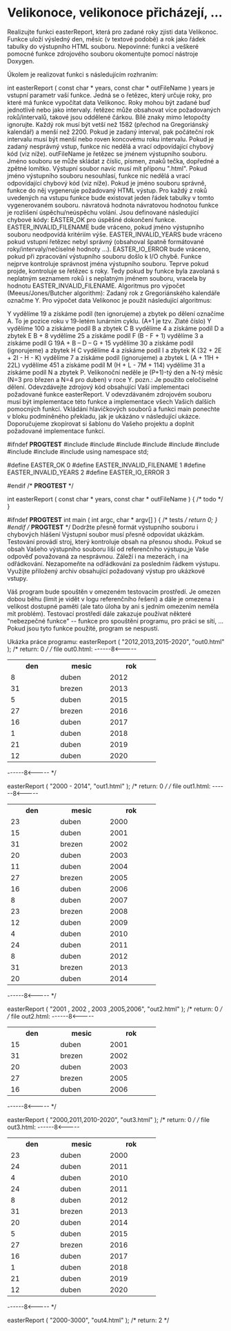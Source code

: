 # Velikonoce, velikonoce přicházejí, ...

Realizujte funkci easterReport, která pro zadané roky zjisti data Velikonoc. Funkce uloží výsledný den, měsíc (v textové podobě) a rok jako řádek tabulky do výstupního HTML souboru. Nepovinné: funkci a veškeré pomocné funkce zdrojového souboru okomentujte pomocí nástroje Doxygen.

Úkolem je realizovat funkci s následujícím rozhraním:

int easterReport ( const char * years, const char * outFileName )
years
je vstupní parametr vaší funkce. Jedná se o řetězec, který určuje roky, pro které má funkce vypočítat data Velikonoc. Roky mohou být zadané buď jednotlivě nebo jako intervaly. řetězec může obsahovat více požadovaných roků/intervalů, takové jsou oddělené čárkou. Bílé znaky mimo letopočty ignorujte. Každý rok musí být vetší než 1582 (přechod na Gregoriánský kalendář) a menší než 2200. Pokud je zadaný interval, pak počáteční rok intervalu musí být menší nebo roven koncovému roku intervalu. Pokud je zadaný nesprávný vstup, funkce nic nedělá a vrací odpovídající chybový kód (viz níže).
outFileName
je řetězec se jménem výstupního souboru. Jméno souboru se může skládat z číslic, písmen, znaků tečka, dopředné a zpětné lomítko. Výstupní soubor navíc musí mít příponu ".html". Pokud jméno výstupního souboru nesouhlasí, funkce nic nedělá a vrací odpovídající chybový kód (viz níže). Pokud je jméno souboru správně, funkce do něj vygeneruje požadovaný HTML výstup. Pro každý z roků uvedených na vstupu funkce bude existovat jeden řádek tabulky v tomto vygenerovaném souboru.
návratová hodnota
návratovou hodnotou funkce je rozlišení úspěchu/neúspěchu volání. Jsou definované následující chybové kódy:
EASTER_OK pro úspěšné dokončení funkce.
EASTER_INVALID_FILENAME bude vráceno, pokud jméno výstupního souboru neodpovídá kritériím výše.
EASTER_INVALID_YEARS bude vráceno pokud vstupní řetězec nebyl správný (obsahoval špatně formátované roky/intervaly/nečíselné hodnoty ...).
EASTER_IO_ERROR bude vráceno, pokud při zpracování výstupního souboru došlo k I/O chybě.
Funkce nejprve kontroluje správnost jména výstupního souboru. Teprve pokud projde, kontroluje se řetězec s roky. Tedy pokud by funkce byla zavolaná s neplatným seznamem roků i s neplatným jménem souboru, vracela by hodnotu EASTER_INVALID_FILENAME.
Algoritmus pro výpočet (Meeus/Jones/Butcher algorithm): Zadaný rok z Gregoriánského kalendáře označme Y. Pro výpočet data Velikonoc je použit následující algoritmus:

Y vydělíme 19 a získáme podíl (ten ignorujeme) a zbytek po dělení označíme A. To je pozice roku v 19-letém lunárním cyklu. (A+1 je tzv. Zlaté číslo)
Y vydělíme 100 a získáme podíl B a zbytek C
B vydělíme 4 a získáme podíl D a zbytek E
B + 8 vydělíme 25 a získáme podíl F
(B - F + 1) vydělíme 3 a získáme podíl G
19A + B – D – G + 15 vydělíme 30 a získáme podíl (ignorujeme) a zbytek H
C vydělíme 4 a získáme podíl I a zbytek K
(32 + 2E + 2I - H - K) vydělíme 7 a získáme podíl (ignorujeme) a zbytek L
(A + 11H + 22L) vydělíme 451 a získáme podíl M
(H + L - 7M + 114) vydělíme 31 a získáme podíl N a zbytek P.
Velikonoční neděle je (P+1)-tý den a N-tý měsíc (N=3 pro březen a N=4 pro duben) v roce Y.
pozn.: Je použito celočíselné dělení.
Odevzdávejte zdrojový kód obsahující Vaší implementaci požadované funkce easterReport. V odevzdávaném zdrojovém souboru musí být implementace této funkce a implementace všech Vašich dalších pomocných funkcí. Vkládání hlavičkových souborů a funkci main ponechte v bloku podmíněného překladu, jak je ukázáno v následující ukázce. Doporučujeme zkopírovat si šablonu do Vašeho projektu a doplnit požadované implementace funkcí.

#ifndef __PROGTEST__
#include <cstdio>
#include <cstdlib>
#include <cctype>
#include <cstring>
#include <iostream>
#include <iomanip>
#include <fstream>
#include <sstream>
#include <string>
using namespace std;

#define EASTER_OK                0
#define EASTER_INVALID_FILENAME  1
#define EASTER_INVALID_YEARS     2
#define EASTER_IO_ERROR          3


#endif /* __PROGTEST__ */

int easterReport ( const char * years, const char * outFileName )
 {
   /* todo */
 }

#ifndef __PROGTEST__
int main ( int argc, char * argv[] )
 {
   /* tests */
   return 0;
 }
#endif /* __PROGTEST__ */
Dodržte přesně formát výstupního souboru i chybových hlášení Výstupní soubor musí přesně odpovídat ukázkám. Testování provádí stroj, který kontroluje obsah na přesnou shodu. Pokud se obsah Vašeho výstupního souboru liší od referenčního výstupu,je Vaše odpověď považovaná za nesprávnou. Záleží i na mezerách, i na odřádkování. Nezapomeňte na odřádkování za posledním řádkem výstupu. Využijte přiložený archiv obsahující požadovaný výstup pro ukázkové vstupy.

Váš program bude spouštěn v omezeném testovacím prostředí. Je omezen dobou běhu (limit je vidět v logu referenčního řešení) a dále je omezena i velikost dostupné paměti (ale tato úloha by ani s jedním omezením neměla mít problém). Testovací prostředí dále zakazuje používat některé "nebezpečné funkce" -- funkce pro spouštění programu, pro práci se sítí, ... Pokud jsou tyto funkce použité, program se nespustí.

Ukázka práce programu:
easterReport ( "2012,2013,2015-2020", "out0.html" ); /* return: 0 */
/* file out0.html:
------8<-----
<!DOCTYPE HTML PUBLIC "-//W3C//DTD HTML 4.0 Transitional//EN">
<html>
<head>
<meta http-equiv="Content-Type" content="text/html; charset=utf-8">
<title>C++</title>
</head>
<body>
<table width="300">
<tr><th width="99">den</th><th width="99">mesic</th><th width="99">rok</th></tr>
<tr><td>8</td><td>duben</td><td>2012</td></tr>
<tr><td>31</td><td>brezen</td><td>2013</td></tr>
<tr><td>5</td><td>duben</td><td>2015</td></tr>
<tr><td>27</td><td>brezen</td><td>2016</td></tr>
<tr><td>16</td><td>duben</td><td>2017</td></tr>
<tr><td>1</td><td>duben</td><td>2018</td></tr>
<tr><td>21</td><td>duben</td><td>2019</td></tr>
<tr><td>12</td><td>duben</td><td>2020</td></tr>
</table>
</body>
</html>
------8<-----
*/

easterReport ( "2000 - 2014", "out1.html" ); /* return: 0 */
/* file out1.html:
------8<-----
<!DOCTYPE HTML PUBLIC "-//W3C//DTD HTML 4.0 Transitional//EN">
<html>
<head>
<meta http-equiv="Content-Type" content="text/html; charset=utf-8">
<title>C++</title>
</head>
<body>
<table width="300">
<tr><th width="99">den</th><th width="99">mesic</th><th width="99">rok</th></tr>
<tr><td>23</td><td>duben</td><td>2000</td></tr>
<tr><td>15</td><td>duben</td><td>2001</td></tr>
<tr><td>31</td><td>brezen</td><td>2002</td></tr>
<tr><td>20</td><td>duben</td><td>2003</td></tr>
<tr><td>11</td><td>duben</td><td>2004</td></tr>
<tr><td>27</td><td>brezen</td><td>2005</td></tr>
<tr><td>16</td><td>duben</td><td>2006</td></tr>
<tr><td>8</td><td>duben</td><td>2007</td></tr>
<tr><td>23</td><td>brezen</td><td>2008</td></tr>
<tr><td>12</td><td>duben</td><td>2009</td></tr>
<tr><td>4</td><td>duben</td><td>2010</td></tr>
<tr><td>24</td><td>duben</td><td>2011</td></tr>
<tr><td>8</td><td>duben</td><td>2012</td></tr>
<tr><td>31</td><td>brezen</td><td>2013</td></tr>
<tr><td>20</td><td>duben</td><td>2014</td></tr>
</table>
</body>
</html>
------8<-----
*/

easterReport ( "2001 , 2002  ,  2003 ,2005,2006", "out2.html" ); /* return: 0 */
/* file out2.html:
------8<-----
<!DOCTYPE HTML PUBLIC "-//W3C//DTD HTML 4.0 Transitional//EN">
<html>
<head>
<meta http-equiv="Content-Type" content="text/html; charset=utf-8">
<title>C++</title>
</head>
<body>
<table width="300">
<tr><th width="99">den</th><th width="99">mesic</th><th width="99">rok</th></tr>
<tr><td>15</td><td>duben</td><td>2001</td></tr>
<tr><td>31</td><td>brezen</td><td>2002</td></tr>
<tr><td>20</td><td>duben</td><td>2003</td></tr>
<tr><td>27</td><td>brezen</td><td>2005</td></tr>
<tr><td>16</td><td>duben</td><td>2006</td></tr>
</table>
</body>
</html>
------8<-----
*/

easterReport ( "2000,2011,2010-2020", "out3.html" ); /* return: 0 */
/* file out3.html:
------8<-----
<!DOCTYPE HTML PUBLIC "-//W3C//DTD HTML 4.0 Transitional//EN">
<html>
<head>
<meta http-equiv="Content-Type" content="text/html; charset=utf-8">
<title>C++</title>
</head>
<body>
<table width="300">
<tr><th width="99">den</th><th width="99">mesic</th><th width="99">rok</th></tr>
<tr><td>23</td><td>duben</td><td>2000</td></tr>
<tr><td>24</td><td>duben</td><td>2011</td></tr>
<tr><td>4</td><td>duben</td><td>2010</td></tr>
<tr><td>24</td><td>duben</td><td>2011</td></tr>
<tr><td>8</td><td>duben</td><td>2012</td></tr>
<tr><td>31</td><td>brezen</td><td>2013</td></tr>
<tr><td>20</td><td>duben</td><td>2014</td></tr>
<tr><td>5</td><td>duben</td><td>2015</td></tr>
<tr><td>27</td><td>brezen</td><td>2016</td></tr>
<tr><td>16</td><td>duben</td><td>2017</td></tr>
<tr><td>1</td><td>duben</td><td>2018</td></tr>
<tr><td>21</td><td>duben</td><td>2019</td></tr>
<tr><td>12</td><td>duben</td><td>2020</td></tr>
</table>
</body>
</html>
------8<-----
*/

easterReport ( "2000-3000", "out4.html" ); /* return: 2 */
